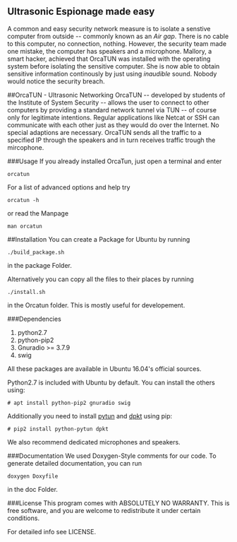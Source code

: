 ## Ultrasonic Espionage made easy
A common and easy security network measure is to isolate a senstive computer from outside -- commonly known as an *Air gap*. There is no cable to this computer, no connection, nothing. However, the security team made one mistake, the computer has speakers and a microphone. Mallory, a smart hacker, achieved that OrcaTUN was installed with the operating system before isolating the sensitive computer. She is now able to obtain sensitive information continously by just using *inaudible* sound. Nobody would notice the security breach.

##OrcaTUN - Ultrasonic Networking
OrcaTUN -- developed by students of the Institute of System Security -- allows the user to connect to other computers by providing a standard network tunnel via TUN -- of course only for legitimate intentions. Regular applications like Netcat or SSH can communicate with each other just as they would do over the Internet. No special adaptions are necessary. OrcaTUN sends all the traffic to a specified IP through the speakers and in turn receives traffic trough the mircophone. 

###Usage
If you already installed OrcaTun, just open a terminal
and enter

`orcatun `

For a list of advanced options and help try

`orcatun -h`

or read the Manpage

`man orcatun`

##Installation
You can create a Package for Ubuntu by running 

`./build_package.sh ` 

in the package Folder.


Alternatively you can copy all the files to their places
by running 

`./install.sh`

in the Orcatun folder.
This is mostly useful for developement.

###Dependencies

1. python2.7
2. python-pip2
3. Gnuradio >= 3.7.9
4. swig

All these packages are available in Ubuntu 16.04's official sources.

Python2.7 is included with Ubuntu by default.
You can install the others using:

`# apt install python-pip2 gnuradio swig`

Additionally you need to install [pytun](https://github.com/montag451/pytun)
and [dpkt](https://pypi.python.org/pypi/dpkt) using pip:

`# pip2 install python-pytun dpkt`

We also recommend dedicated microphones and speakers.

###Documentation
We used Doxygen-Style comments for our code.
To generate detailed documentation, you can run 

`doxygen Doxyfile`

in the doc Folder.

###License
This program comes with ABSOLUTELY NO WARRANTY.
This is free software, and you are welcome to redistribute it
under certain conditions.

For detailed info see LICENSE.
